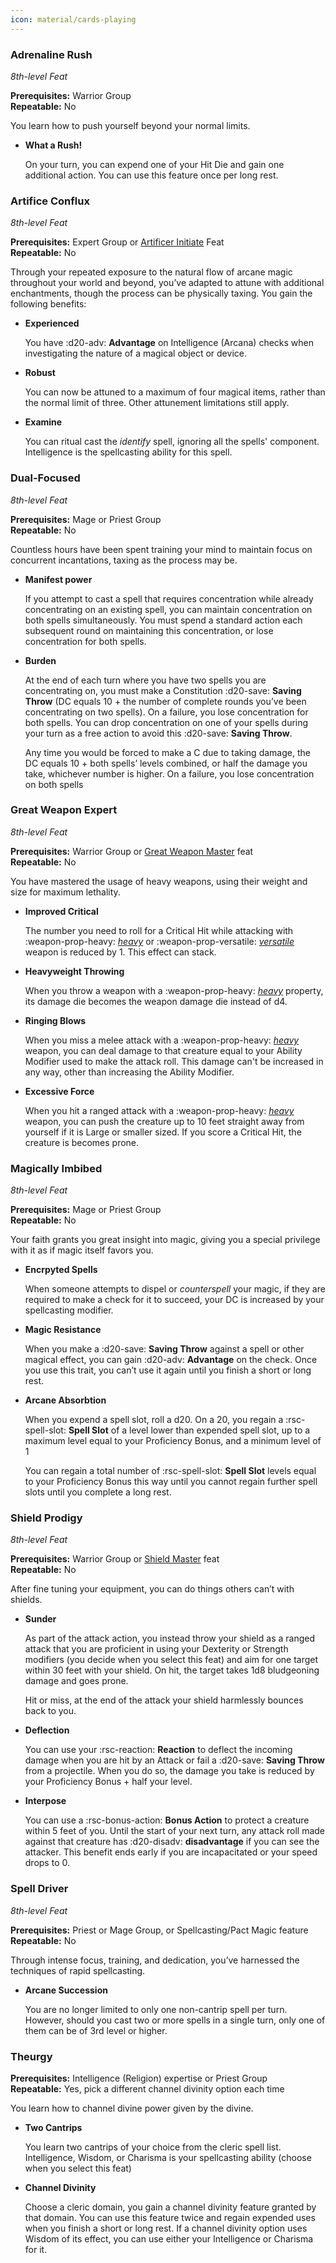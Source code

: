 ```yaml
---
icon: material/cards-playing
---
```


### Adrenaline Rush
*8th-level Feat*

**Prerequisites:** Warrior Group  
**Repeatable:** No

You learn how to push yourself beyond your normal limits.

- **What a Rush!**

    On your turn, you can expend one of your Hit Die and gain one additional action. You can use this feature once per long rest.

### Artifice Conflux
*8th-level Feat*

**Prerequisites:** Expert Group or [Artificer Initiate](feat-starting.md#artificer-initiate) Feat  
**Repeatable:** No

Through your repeated exposure to the natural flow of arcane magic throughout your world and beyond, you’ve adapted to attune with additional enchantments, though the process can be physically taxing. You gain the following benefits:

- **Experienced**
    
    You have :d20-adv: **Advantage** on Intelligence (Arcana) checks when investigating the nature of a magical object or device.
    
- **Robust**
    
    You can now be attuned to a maximum of four magical items, rather than the normal limit of three. Other attunement limitations still apply.
    
- **Examine**
    
    You can ritual cast the *identify* spell, ignoring all the spells' component. Intelligence is the spellcasting ability for this spell.

### Dual-Focused
*8th-level Feat*

**Prerequisites:** Mage or Priest Group  
**Repeatable:** No

Countless hours have been spent training your mind to maintain focus on concurrent incantations, taxing as the process may be.

- **Manifest power**
    
    If you attempt to cast a spell that requires concentration while already concentrating on an existing spell, you can maintain concentration on both spells simultaneously. You must spend a standard action each subsequent round on maintaining this concentration, or lose concentration for both spells.
    
- **Burden**
    
    At the end of each turn where you have two spells you are concentrating on, you must make a Constitution :d20-save: **Saving Throw** (DC equals 10 + the number of complete rounds you’ve been concentrating on two spells). On a failure, you lose concentration for both spells. You can drop concentration on one of your spells during your turn as a free action to avoid this :d20-save: **Saving Throw**.
    
    Any time you would be forced to make a C due to taking damage, the DC equals 10 + both spells’ levels combined, or half the damage you take, whichever number is higher. On a failure, you lose concentration on both spells

### Great Weapon Expert
*8th-level Feat*

**Prerequisites:** Warrior Group or [Great Weapon Master](feat-4th-level.md#great-weapon-master) feat  
**Repeatable:** No

You have mastered the usage of heavy weapons, using their weight and size for maximum lethality.

- **Improved Critical**
    
    The number you need to roll for a Critical Hit while attacking with :weapon-prop-heavy: *[heavy]* or :weapon-prop-versatile: *[versatile]* weapon is reduced by 1. This effect can stack.
    
- **Heavyweight Throwing**
    
    When you throw a weapon with a :weapon-prop-heavy: *[heavy]* property, its damage die becomes the weapon damage die instead of d4.

- **Ringing Blows**
    
    When you miss a melee attack with a :weapon-prop-heavy: *[heavy]* weapon, you can deal damage to that creature equal to your Ability Modifier used to make the attack roll. This damage can't be increased in any way, other than increasing the Ability Modifier.

- **Excessive Force**
    
    When you hit a ranged attack with a :weapon-prop-heavy: *[heavy]* weapon, you can push the creature up to 10 feet straight away from yourself if it is Large or smaller sized. If you score a Critical Hit, the creature is becomes prone.

[heavy]: ../../equipment/weapon/index.md#heavy
[versatile]: ../../equipment/weapon/index.md#versatile

### Magically Imbibed
*8th-level Feat*

**Prerequisites:** Mage or Priest Group  
**Repeatable:** No

Your faith grants you great insight into magic, giving you a special privilege with it as if magic itself favors you.

- **Encrpyted Spells**
    
    When someone attempts to dispel or *counterspell* your magic, if they are required to make a check for it to succeed, your DC is increased by your spellcasting modifier.
    
- **Magic Resistance**
    
    When you make a :d20-save: **Saving Throw** against a spell or other magical effect, you can gain :d20-adv: **Advantage** on the check. Once you use this trait, you can’t use it again until you finish a short or long rest.
    
- **Arcane Absorbtion**
    
    When you expend a spell slot, roll a d20. On a 20, you regain a :rsc-spell-slot: **Spell Slot** of a level lower than expended spell slot, up to a maximum level equal to your Proficiency Bonus, and a minimum level of 1
    
    You can regain a total number of :rsc-spell-slot: **Spell Slot** levels equal to your Proficiency Bonus this way until you cannot regain further spell slots until you complete a long rest.

### Shield Prodigy
*8th-level Feat*

**Prerequisites:** Warrior Group or [Shield Master](feat-4th-level.md#shield-masterhb) feat  
**Repeatable:** No

After fine tuning your equipment, you can do things others can’t with shields.

- **Sunder**
    
    As part of the attack action, you instead throw your shield as a ranged attack that you are proficient in using your Dexterity or Strength modifiers (you decide when you select this feat) and aim for one target within 30 feet with your shield. On hit, the target takes 1d8 bludgeoning damage and goes prone.
    
    Hit or miss, at the end of the attack your shield harmlessly bounces back to you.
    
- **Deflection**
    
    You can use your :rsc-reaction: **Reaction** to deflect the incoming damage when you are hit by an Attack or fail a :d20-save: **Saving Throw** from a projectile. When you do so, the damage you take is reduced by your Proficiency Bonus + half your level.
    
- **Interpose**
    
    You can use a :rsc-bonus-action: **Bonus Action** to protect a creature within 5 feet of you. Until the start of your next turn, any attack roll made against that creature has :d20-disadv: **disadvantage** if you can see the attacker. This benefit ends early if you are incapacitated or your speed drops to 0.

### Spell Driver
*8th-level Feat*

**Prerequisites:** Priest or Mage Group, or Spellcasting/Pact Magic feature  
**Repeatable:** No

Through intense focus, training, and dedication, you’ve harnessed the techniques of rapid spellcasting.

- **Arcane Succession**
    
    You are no longer limited to only one non-cantrip spell per turn. However, should you cast two or more spells in a single turn, only one of them can be of 3rd level or higher.
    
### Theurgy

**Prerequisites:** Intelligence (Religion) expertise or Priest Group  
**Repeatable:** Yes, pick a different channel divinity option each time

You learn how to channel divine power given by the divine.

- **Two Cantrips**
    
    You learn two cantrips of your choice from the cleric spell list. Intelligence, Wisdom, or Charisma is your spellcasting ability (choose when you select this feat)
    
- **Channel Divinity**
    
    Choose a cleric domain, you gain a channel divinity feature granted by that domain. You can use this feature twice and regain expended uses when you finish a short or long rest. If a channel divinity option uses Wisdom of its effect, you can use either your Intelligence or Charisma for it.